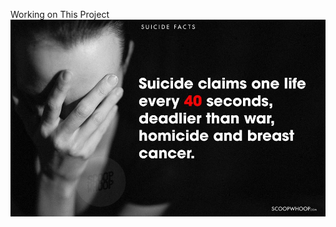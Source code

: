 Working on This Project
<img src='https://github.com/taruntiwarihp/raw_images/blob/master/suicide.jpeg'>
